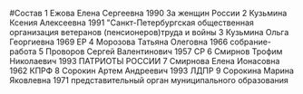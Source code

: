 #Состав
1 Ежова Елена Сергеевна 1990 За женщин России
2 Кузьмина Ксения Алексеевна 1991 \"Санкт-Петербургская общественная организация ветеранов (пенсионеров)труда и войны
3 Кузьмина Ольга Георгиевна 1969 ЕР
4 Морозова Татьяна Олеговна 1966 собрание-работа
5 Проворов Сергей Валентинович 1957 СР
6 Смирнов Трофим Николаевич 1993 ПАТРИОТЫ РОССИИ
7 Смирнова Елена Ионасовна 1962 КПРФ
8 Сорокин Артем Андреевич 1993 ЛДПР
9 Сорокина Марина Яковлевна 1971 представительный орган муниципального образования
